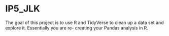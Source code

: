 # IP5_JLK
The goal of this project is to use R and TidyVerse to clean up a data set and explore it. Essentially you are re- creating your Pandas analysis in R.
